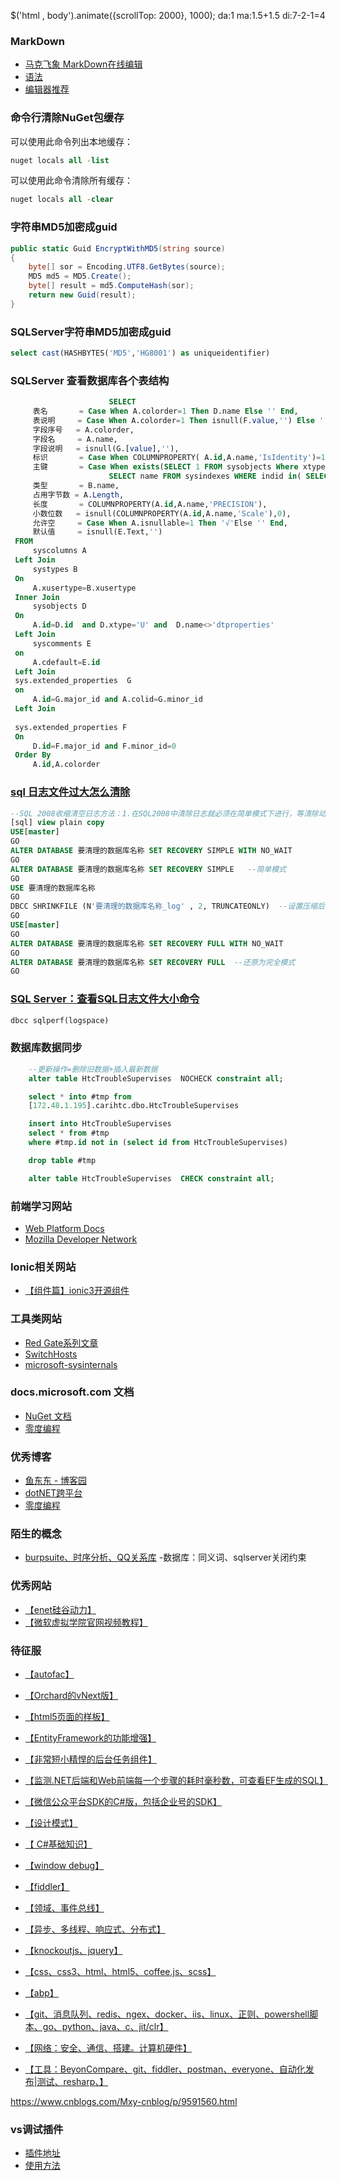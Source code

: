 $('html , body').animate({scrollTop: 2000}, 1000);
da:1 ma:1.5+1.5 di:7-2-1=4

### MarkDown
- [马克飞象 MarkDown在线编辑](https://maxiang.io/)
- [语法](https://blog.csdn.net/witnessai1/article/details/52551362)
- [编辑器推荐](http://www.williamlong.info/archives/4319.html)


### 命令行清除NuGet包缓存
可以使用此命令列出本地缓存：
``` sql
nuget locals all -list
```
可以使用此命令清除所有缓存：
``` sql
nuget locals all -clear
```


### 字符串MD5加密成guid
``` c#
public static Guid EncryptWithMD5(string source)
{
    byte[] sor = Encoding.UTF8.GetBytes(source);
    MD5 md5 = MD5.Create();
    byte[] result = md5.ComputeHash(sor);
    return new Guid(result);
}
``` 


### SQLServer字符串MD5加密成guid
``` sql
select cast(HASHBYTES('MD5','HG8001') as uniqueidentifier)
```


### SQLServer 查看数据库各个表结构
``` sql
					  SELECT
     表名       = Case When A.colorder=1 Then D.name Else '' End,
     表说明     = Case When A.colorder=1 Then isnull(F.value,'') Else '' End,
     字段序号   = A.colorder,
     字段名     = A.name,
     字段说明   = isnull(G.[value],''),
     标识       = Case When COLUMNPROPERTY( A.id,A.name,'IsIdentity')=1 Then '√'Else '' End,
     主键       = Case When exists(SELECT 1 FROM sysobjects Where xtype='PK' and parent_obj=A.id and name in (
                      SELECT name FROM sysindexes WHERE indid in( SELECT indid FROM sysindexkeys WHERE id = A.id AND colid=A.colid))) then '√' else '' end,
     类型       = B.name,
     占用字节数 = A.Length,
     长度       = COLUMNPROPERTY(A.id,A.name,'PRECISION'),
     小数位数   = isnull(COLUMNPROPERTY(A.id,A.name,'Scale'),0),
     允许空     = Case When A.isnullable=1 Then '√'Else '' End,
     默认值     = isnull(E.Text,'')
 FROM
     syscolumns A
 Left Join
     systypes B
 On
     A.xusertype=B.xusertype
 Inner Join
     sysobjects D
 On
     A.id=D.id  and D.xtype='U' and  D.name<>'dtproperties'
 Left Join
     syscomments E
 on
     A.cdefault=E.id
 Left Join
 sys.extended_properties  G
 on
     A.id=G.major_id and A.colid=G.minor_id
 Left Join
 
 sys.extended_properties F
 On
     D.id=F.major_id and F.minor_id=0
 Order By
     A.id,A.colorder
```


### [sql 日志文件过大怎么清除](https://jingyan.baidu.com/article/d2b1d102cffb8b5c7e37d4a4.html)
``` sql
--SQL 2008收缩清空日志方法：1.在SQL2008中清除日志就必须在简单模式下进行，等清除动作完毕再调回到完整模式，一定必务要再改回完整模式，不然数据库就不支持时间点备份了。1).选择数据库–属性—选项—恢复模式–选择简单。2).收缩数据库后，再调回完整。2.可以用命令直接操作
[sql] view plain copy
USE[master]  
GO  
ALTER DATABASE 要清理的数据库名称 SET RECOVERY SIMPLE WITH NO_WAIT  
GO  
ALTER DATABASE 要清理的数据库名称 SET RECOVERY SIMPLE   --简单模式  
GO  
USE 要清理的数据库名称  
GO  
DBCC SHRINKFILE (N'要清理的数据库名称_log' , 2, TRUNCATEONLY)  --设置压缩后的日志大小为2M，可以自行指定  
GO  
USE[master]  
GO  
ALTER DATABASE 要清理的数据库名称 SET RECOVERY FULL WITH NO_WAIT  
GO  
ALTER DATABASE 要清理的数据库名称 SET RECOVERY FULL  --还原为完全模式  
GO  
```


### [SQL Server：查看SQL日志文件大小命令](https://www.cnblogs.com/hongb/p/5113474.html)
``` sql
dbcc sqlperf(logspace)
```

### 数据库数据同步
``` sql
	--更新操作=删除旧数据+插入最新数据
	alter table HtcTroubleSupervises  NOCHECK constraint all; 

	select * into #tmp from
	[172.48.1.195].carihtc.dbo.HtcTroubleSupervises

	insert into HtcTroubleSupervises
	select * from #tmp
	where #tmp.id not in (select id from HtcTroubleSupervises)

	drop table #tmp

	alter table HtcTroubleSupervises  CHECK constraint all; 
```



### 前端学习网站
- [Web Platform Docs](https://webplatform.github.io/)
- [Mozilla Developer Network ](https://developer.mozilla.org/zh-CN/)


### Ionic相关网站
- [【组件篇】ionic3开源组件](https://www.jianshu.com/p/3e156999eaa4)



### 工具类网站
- [Red Gate系列文章](https://www.cnblogs.com/VAllen/archive/2012/09/27/SQLDataCompare.html)
- [SwitchHosts](https://github.com/oldj/SwitchHosts/blob/master/README_cn.md)
- [microsoft-sysinternals](https://docs.microsoft.com/zh-cn/sysinternals/downloads/procdump)


### docs.microsoft.com 文档
- [NuGet 文档](https://docs.microsoft.com/zh-cn/nuget/)
- [零度编程](https://www.xcode.me/)


### 优秀博客
- [鱼东东 - 博客园](https://www.cnblogs.com/yudongdong/)
- [dotNET跨平台](https://me.csdn.net/sD7O95O)
- [零度编程](https://www.xcode.me/)

### 陌生的概念
- [burpsuite、时序分析、QQ关系库](https://mp.weixin.qq.com/s?__biz=MzI0MDQ4MTM5NQ==&mid=2247488579&idx=1&sn=f0248519c5d33fd1598af8427e90dfc3&chksm=e91b715fde6cf849395e78cee4d8a2d74a2944fd3934cae8f929182b43b591c51ca8fd9cfb6c&mpshare=1&scene=23&srcid=0220JVhnq2eStE5trGO5HVfX#rd)
-数据库：同义词、sqlserver关闭约束




### 优秀网站
- [【enet硅谷动力】](http://www.enet.com.cn/)
- [【微软虚拟学院官网视频教程】](https://mva.microsoft.com/)


### 待征服
- [【autofac】](https://autofaccn.readthedocs.io/zh/latest/index.html)
- [【Orchard的vNext版】](https://github.com/OrchardCMS/Brochard)
- [【html5页面的样板】](https://github.com/h5bp/html5-boilerplate)
- [【EntityFramework的功能增强】](https://github.com/loresoft/EntityFramework.Extended)
- [【非常短小精悍的后台任务组件】](https://github.com/HangfireIO/Hangfire )
- [【监测.NET后端和Web前端每一个步骤的耗时毫秒数，可查看EF生成的SQL】](https://github.com/MiniProfiler/dotnet )
- [【微信公众平台SDK的C#版，包括企业号的SDK】](https://github.com/JeffreySu/WeiXinMPSDK)

- [【设计模式】](https://www.cnblogs.com/zhili/p/DesignPatternSummery.html)
- [【 C#基础知识】](https://www.cnblogs.com/sunzhenyong/category/510095.html)
- [【window debug】]()
- [【fiddler】]()
- [【领域、事件总线】]()
- [【异步、多线程、响应式、分布式】]()
- [【knockoutjs、jquery】]()
- [【css、css3、html、html5、coffee.js、scss】]()
- [【abp】]()
- [【git、消息队列、redis、ngex、docker、iis、linux、正则、powershell脚本、go、python、java、c、jit/clr】]()
- [【网络：安全、通信、搭建。计算机硬件】]()
- [【工具：BeyonCompare、git、fiddler、postman、everyone、自动化发布|测试、resharp、】]()

https://www.cnblogs.com/Mxy-cnblog/p/9591560.html


### vs调试插件
- [插件地址](https://marketplace.visualstudio.com/items?itemName=vs-publisher-306627.NETReflectorVisualStudioExtension)
- [使用方法](https://blog.csdn.net/song_jiang_long/article/details/78518216)
